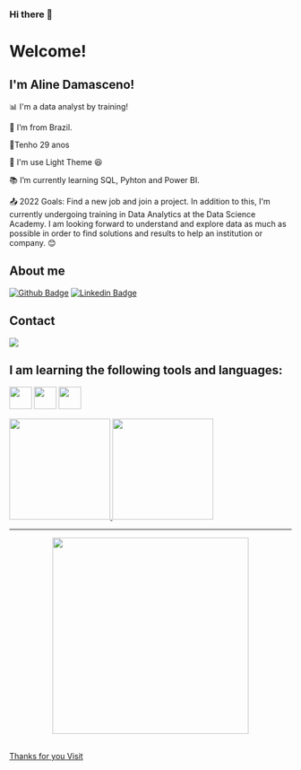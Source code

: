### Hi there 👋

# Welcome!

 

## I'm Aline Damasceno!

 

📊 I'm a data analyst by training!

:house_with_garden: I’m from Brazil.

:balloon:Tenho 29 anos

🔦 I'm use Light Theme  :laughing:

:books: I’m currently learning SQL, Pyhton and Power BI.

:outbox_tray: 2022 Goals:  Find a new job and join a project. In addition to this, I'm currently undergoing training in Data Analytics at the Data Science Academy. I am looking forward to understand and explore data as much as possible in order to find solutions and results to help an institution or company.  :blush:

## About me

[![Github Badge](https://img.shields.io/badge/-Github-000?style=flat-square&logo=Github&logoColor=white&link=https://github.com/AlineDamas)](https://github.com/AlineDamas) [![Linkedin Badge](https://img.shields.io/badge/-LinkedIn-blue?style=flat-square&logo=Linkedin&logoColor=white&link=https://linkedin.com/in/aline-damasceno-111144aa/)]( https://linkedin.com/in/aline-damasceno-111144aa/)

## Contact
<div>
<a href = "mailto:alimoreiradamas@gmail.com"><img src="https://img.shields.io/badge/Gmail-D14836?style=for-the-badge&logo=gmail&logoColor=white" target="_blank"></a>
</div>
    
## I am learning the following tools and languages: 

<img src="https://cdn.jsdelivr.net/gh/devicons/devicon/icons/python/python-original-wordmark.svg" width="40" height="40"/> <img src="https://cdn.jsdelivr.net/gh/devicons/devicon/icons/rstudio/rstudio-original.svg" width="40" height="40" /> <img src="https://cdn.jsdelivr.net/gh/devicons/devicon/icons/microsoftsqlserver/microsoftsqlserver-plain-wordmark.svg" width="40" height="40"/>


<div>
<a href="https://github.com/AlineDamas">
<img height="180em" src="https://github-readme-stats.vercel.app/api/top-langs/?username=AlineDamas&layout=compact&langs_count=7&theme=dracula"/>
<img height="180em" src="https://github-readme-stats.vercel.app/api?username=AlineDamas&show_icons=true&theme=dracula&include_all_commits=true&count_private=true"/>
</div>
 
 --------------------------------------------------------------------------------------------------------------------------------------------------------------------
<p 
   align="center">
  <img src="https://tenor.com/view/%E6%8B%9C%E6%8B%9C-%E5%86%8D%E8%A7%81-%E5%90%B9%E6%B0%94%E7%90%83-bye-balloon-gif-13939459.gif" width="350">
</p>


<br>
 Thanks for you Visit
 </br>
